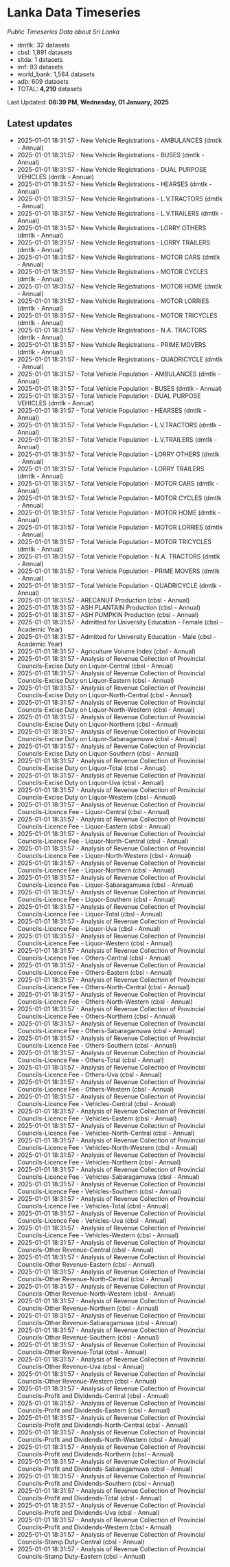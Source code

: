 # Lanka Data Timeseries
*Public Timeseries Data about Sri Lanka*

* dmtlk: 32 datasets
* cbsl: 1,891 datasets
* sltda: 1 datasets
* imf: 93 datasets
* world_bank: 1,584 datasets
* adb: 609 datasets
* TOTAL: **4,210** datasets

Last Updated: **06:39 PM, Wednesday, 01 January, 2025**

## Latest updates

* 2025-01-01 18:31:57 - New Vehicle Registrations - AMBULANCES (dmtlk - Annual)
* 2025-01-01 18:31:57 - New Vehicle Registrations - BUSES (dmtlk - Annual)
* 2025-01-01 18:31:57 - New Vehicle Registrations - DUAL PURPOSE VEHICLES (dmtlk - Annual)
* 2025-01-01 18:31:57 - New Vehicle Registrations - HEARSES (dmtlk - Annual)
* 2025-01-01 18:31:57 - New Vehicle Registrations - L.V.TRACTORS (dmtlk - Annual)
* 2025-01-01 18:31:57 - New Vehicle Registrations - L.V.TRAILERS (dmtlk - Annual)
* 2025-01-01 18:31:57 - New Vehicle Registrations - LORRY OTHERS (dmtlk - Annual)
* 2025-01-01 18:31:57 - New Vehicle Registrations - LORRY TRAILERS (dmtlk - Annual)
* 2025-01-01 18:31:57 - New Vehicle Registrations - MOTOR CARS (dmtlk - Annual)
* 2025-01-01 18:31:57 - New Vehicle Registrations - MOTOR CYCLES (dmtlk - Annual)
* 2025-01-01 18:31:57 - New Vehicle Registrations - MOTOR HOME (dmtlk - Annual)
* 2025-01-01 18:31:57 - New Vehicle Registrations - MOTOR LORRIES (dmtlk - Annual)
* 2025-01-01 18:31:57 - New Vehicle Registrations - MOTOR TRICYCLES (dmtlk - Annual)
* 2025-01-01 18:31:57 - New Vehicle Registrations - N.A. TRACTORS (dmtlk - Annual)
* 2025-01-01 18:31:57 - New Vehicle Registrations - PRIME MOVERS (dmtlk - Annual)
* 2025-01-01 18:31:57 - New Vehicle Registrations - QUADRICYCLE (dmtlk - Annual)
* 2025-01-01 18:31:57 - Total Vehicle Population - AMBULANCES (dmtlk - Annual)
* 2025-01-01 18:31:57 - Total Vehicle Population - BUSES (dmtlk - Annual)
* 2025-01-01 18:31:57 - Total Vehicle Population - DUAL PURPOSE VEHICLES (dmtlk - Annual)
* 2025-01-01 18:31:57 - Total Vehicle Population - HEARSES (dmtlk - Annual)
* 2025-01-01 18:31:57 - Total Vehicle Population - L.V.TRACTORS (dmtlk - Annual)
* 2025-01-01 18:31:57 - Total Vehicle Population - L.V.TRAILERS (dmtlk - Annual)
* 2025-01-01 18:31:57 - Total Vehicle Population - LORRY OTHERS (dmtlk - Annual)
* 2025-01-01 18:31:57 - Total Vehicle Population - LORRY TRAILERS (dmtlk - Annual)
* 2025-01-01 18:31:57 - Total Vehicle Population - MOTOR CARS (dmtlk - Annual)
* 2025-01-01 18:31:57 - Total Vehicle Population - MOTOR CYCLES (dmtlk - Annual)
* 2025-01-01 18:31:57 - Total Vehicle Population - MOTOR HOME (dmtlk - Annual)
* 2025-01-01 18:31:57 - Total Vehicle Population - MOTOR LORRIES (dmtlk - Annual)
* 2025-01-01 18:31:57 - Total Vehicle Population - MOTOR TRICYCLES (dmtlk - Annual)
* 2025-01-01 18:31:57 - Total Vehicle Population - N.A. TRACTORS (dmtlk - Annual)
* 2025-01-01 18:31:57 - Total Vehicle Population - PRIME MOVERS (dmtlk - Annual)
* 2025-01-01 18:31:57 - Total Vehicle Population - QUADRICYCLE (dmtlk - Annual)
* 2025-01-01 18:31:57 - ARECANUT Production (cbsl - Annual)
* 2025-01-01 18:31:57 - ASH PLANTAIN Production (cbsl - Annual)
* 2025-01-01 18:31:57 - ASH PUMPKIN Production (cbsl - Annual)
* 2025-01-01 18:31:57 - Admitted for University Education - Female (cbsl - Academic Year)
* 2025-01-01 18:31:57 - Admitted for University Education - Male (cbsl - Academic Year)
* 2025-01-01 18:31:57 - Agriculture Volume Index (cbsl - Annual)
* 2025-01-01 18:31:57 - Analysis of Revenue Collection of Provincial Councils-Excise Duty on Liquor-Central (cbsl - Annual)
* 2025-01-01 18:31:57 - Analysis of Revenue Collection of Provincial Councils-Excise Duty on Liquor-Eastern (cbsl - Annual)
* 2025-01-01 18:31:57 - Analysis of Revenue Collection of Provincial Councils-Excise Duty on Liquor-North-Central (cbsl - Annual)
* 2025-01-01 18:31:57 - Analysis of Revenue Collection of Provincial Councils-Excise Duty on Liquor-North-Western (cbsl - Annual)
* 2025-01-01 18:31:57 - Analysis of Revenue Collection of Provincial Councils-Excise Duty on Liquor-Northern (cbsl - Annual)
* 2025-01-01 18:31:57 - Analysis of Revenue Collection of Provincial Councils-Excise Duty on Liquor-Sabaragamuwa (cbsl - Annual)
* 2025-01-01 18:31:57 - Analysis of Revenue Collection of Provincial Councils-Excise Duty on Liquor-Southern (cbsl - Annual)
* 2025-01-01 18:31:57 - Analysis of Revenue Collection of Provincial Councils-Excise Duty on Liquor-Total (cbsl - Annual)
* 2025-01-01 18:31:57 - Analysis of Revenue Collection of Provincial Councils-Excise Duty on Liquor-Uva (cbsl - Annual)
* 2025-01-01 18:31:57 - Analysis of Revenue Collection of Provincial Councils-Excise Duty on Liquor-Western (cbsl - Annual)
* 2025-01-01 18:31:57 - Analysis of Revenue Collection of Provincial Councils-Licence Fee - Liquor-Central (cbsl - Annual)
* 2025-01-01 18:31:57 - Analysis of Revenue Collection of Provincial Councils-Licence Fee - Liquor-Eastern (cbsl - Annual)
* 2025-01-01 18:31:57 - Analysis of Revenue Collection of Provincial Councils-Licence Fee - Liquor-North-Central (cbsl - Annual)
* 2025-01-01 18:31:57 - Analysis of Revenue Collection of Provincial Councils-Licence Fee - Liquor-North-Western (cbsl - Annual)
* 2025-01-01 18:31:57 - Analysis of Revenue Collection of Provincial Councils-Licence Fee - Liquor-Northern (cbsl - Annual)
* 2025-01-01 18:31:57 - Analysis of Revenue Collection of Provincial Councils-Licence Fee - Liquor-Sabaragamuwa (cbsl - Annual)
* 2025-01-01 18:31:57 - Analysis of Revenue Collection of Provincial Councils-Licence Fee - Liquor-Southern (cbsl - Annual)
* 2025-01-01 18:31:57 - Analysis of Revenue Collection of Provincial Councils-Licence Fee - Liquor-Total (cbsl - Annual)
* 2025-01-01 18:31:57 - Analysis of Revenue Collection of Provincial Councils-Licence Fee - Liquor-Uva (cbsl - Annual)
* 2025-01-01 18:31:57 - Analysis of Revenue Collection of Provincial Councils-Licence Fee - Liquor-Western (cbsl - Annual)
* 2025-01-01 18:31:57 - Analysis of Revenue Collection of Provincial Councils-Licence Fee - Others-Central (cbsl - Annual)
* 2025-01-01 18:31:57 - Analysis of Revenue Collection of Provincial Councils-Licence Fee - Others-Eastern (cbsl - Annual)
* 2025-01-01 18:31:57 - Analysis of Revenue Collection of Provincial Councils-Licence Fee - Others-North-Central (cbsl - Annual)
* 2025-01-01 18:31:57 - Analysis of Revenue Collection of Provincial Councils-Licence Fee - Others-North-Western (cbsl - Annual)
* 2025-01-01 18:31:57 - Analysis of Revenue Collection of Provincial Councils-Licence Fee - Others-Northern (cbsl - Annual)
* 2025-01-01 18:31:57 - Analysis of Revenue Collection of Provincial Councils-Licence Fee - Others-Sabaragamuwa (cbsl - Annual)
* 2025-01-01 18:31:57 - Analysis of Revenue Collection of Provincial Councils-Licence Fee - Others-Southern (cbsl - Annual)
* 2025-01-01 18:31:57 - Analysis of Revenue Collection of Provincial Councils-Licence Fee - Others-Total (cbsl - Annual)
* 2025-01-01 18:31:57 - Analysis of Revenue Collection of Provincial Councils-Licence Fee - Others-Uva (cbsl - Annual)
* 2025-01-01 18:31:57 - Analysis of Revenue Collection of Provincial Councils-Licence Fee - Others-Western (cbsl - Annual)
* 2025-01-01 18:31:57 - Analysis of Revenue Collection of Provincial Councils-Licence Fee - Vehicles-Central (cbsl - Annual)
* 2025-01-01 18:31:57 - Analysis of Revenue Collection of Provincial Councils-Licence Fee - Vehicles-Eastern (cbsl - Annual)
* 2025-01-01 18:31:57 - Analysis of Revenue Collection of Provincial Councils-Licence Fee - Vehicles-North-Central (cbsl - Annual)
* 2025-01-01 18:31:57 - Analysis of Revenue Collection of Provincial Councils-Licence Fee - Vehicles-North-Western (cbsl - Annual)
* 2025-01-01 18:31:57 - Analysis of Revenue Collection of Provincial Councils-Licence Fee - Vehicles-Northern (cbsl - Annual)
* 2025-01-01 18:31:57 - Analysis of Revenue Collection of Provincial Councils-Licence Fee - Vehicles-Sabaragamuwa (cbsl - Annual)
* 2025-01-01 18:31:57 - Analysis of Revenue Collection of Provincial Councils-Licence Fee - Vehicles-Southern (cbsl - Annual)
* 2025-01-01 18:31:57 - Analysis of Revenue Collection of Provincial Councils-Licence Fee - Vehicles-Total (cbsl - Annual)
* 2025-01-01 18:31:57 - Analysis of Revenue Collection of Provincial Councils-Licence Fee - Vehicles-Uva (cbsl - Annual)
* 2025-01-01 18:31:57 - Analysis of Revenue Collection of Provincial Councils-Licence Fee - Vehicles-Western (cbsl - Annual)
* 2025-01-01 18:31:57 - Analysis of Revenue Collection of Provincial Councils-Other Revenue-Central (cbsl - Annual)
* 2025-01-01 18:31:57 - Analysis of Revenue Collection of Provincial Councils-Other Revenue-Eastern (cbsl - Annual)
* 2025-01-01 18:31:57 - Analysis of Revenue Collection of Provincial Councils-Other Revenue-North-Central (cbsl - Annual)
* 2025-01-01 18:31:57 - Analysis of Revenue Collection of Provincial Councils-Other Revenue-North-Western (cbsl - Annual)
* 2025-01-01 18:31:57 - Analysis of Revenue Collection of Provincial Councils-Other Revenue-Northern (cbsl - Annual)
* 2025-01-01 18:31:57 - Analysis of Revenue Collection of Provincial Councils-Other Revenue-Sabaragamuwa (cbsl - Annual)
* 2025-01-01 18:31:57 - Analysis of Revenue Collection of Provincial Councils-Other Revenue-Southern (cbsl - Annual)
* 2025-01-01 18:31:57 - Analysis of Revenue Collection of Provincial Councils-Other Revenue-Total (cbsl - Annual)
* 2025-01-01 18:31:57 - Analysis of Revenue Collection of Provincial Councils-Other Revenue-Uva (cbsl - Annual)
* 2025-01-01 18:31:57 - Analysis of Revenue Collection of Provincial Councils-Other Revenue-Western (cbsl - Annual)
* 2025-01-01 18:31:57 - Analysis of Revenue Collection of Provincial Councils-Profit and Dividends-Central (cbsl - Annual)
* 2025-01-01 18:31:57 - Analysis of Revenue Collection of Provincial Councils-Profit and Dividends-Eastern (cbsl - Annual)
* 2025-01-01 18:31:57 - Analysis of Revenue Collection of Provincial Councils-Profit and Dividends-North-Central (cbsl - Annual)
* 2025-01-01 18:31:57 - Analysis of Revenue Collection of Provincial Councils-Profit and Dividends-North-Western (cbsl - Annual)
* 2025-01-01 18:31:57 - Analysis of Revenue Collection of Provincial Councils-Profit and Dividends-Northern (cbsl - Annual)
* 2025-01-01 18:31:57 - Analysis of Revenue Collection of Provincial Councils-Profit and Dividends-Sabaragamuwa (cbsl - Annual)
* 2025-01-01 18:31:57 - Analysis of Revenue Collection of Provincial Councils-Profit and Dividends-Southern (cbsl - Annual)
* 2025-01-01 18:31:57 - Analysis of Revenue Collection of Provincial Councils-Profit and Dividends-Total (cbsl - Annual)
* 2025-01-01 18:31:57 - Analysis of Revenue Collection of Provincial Councils-Profit and Dividends-Uva (cbsl - Annual)
* 2025-01-01 18:31:57 - Analysis of Revenue Collection of Provincial Councils-Profit and Dividends-Western (cbsl - Annual)
* 2025-01-01 18:31:57 - Analysis of Revenue Collection of Provincial Councils-Stamp Duty-Central (cbsl - Annual)
* 2025-01-01 18:31:57 - Analysis of Revenue Collection of Provincial Councils-Stamp Duty-Eastern (cbsl - Annual)
